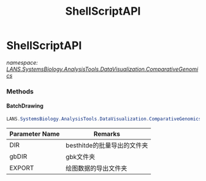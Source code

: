 ﻿---
title: ShellScriptAPI
---

# ShellScriptAPI
_namespace: [LANS.SystemsBiology.AnalysisTools.DataVisualization.ComparativeGenomics](N-LANS.SystemsBiology.AnalysisTools.DataVisualization.ComparativeGenomics.html)_





### Methods

#### BatchDrawing
```csharp
LANS.SystemsBiology.AnalysisTools.DataVisualization.ComparativeGenomics.ShellScriptAPI.BatchDrawing(System.String,System.String,System.String)
```


|Parameter Name|Remarks|
|--------------|-------|
|DIR|besthitde的批量导出的文件夹|
|gbDIR|gbk文件夹|
|EXPORT|绘图数据的导出文件夹|



